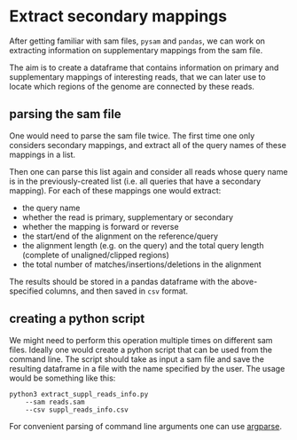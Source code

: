 # Extract secondary mappings

After getting familiar with sam files, `pysam` and `pandas`, we can work on extracting information on supplementary mappings from the sam file.

The aim is to create a dataframe that contains information on primary and supplementary mappings of interesting reads, that we can later use to locate which regions of the genome are connected by these reads.

## parsing the sam file

One would need to parse the sam file twice. The first time one only considers secondary mappings, and extract all of the query names of these mappings in a list.

Then one can parse this list again and consider all reads whose query name is in the previously-created list (i.e. all queries that have a secondary mapping). For each of these mappings one would extract:
- the query name
- whether the read is primary, supplementary or secondary
- whether the mapping is forward or reverse
- the start/end of the alignment on the reference/query
- the alignment length (e.g. on the query) and the total query length (complete of unaligned/clipped regions)
- the total number of matches/insertions/deletions in the alignment

The results should be stored in a pandas dataframe with the above-specified columns, and then saved in `csv` format.

## creating a python script

We might need to perform this operation multiple times on different sam files. Ideally one would create a python script that can be used from the command line. The script should take as input a sam file and save the resulting dataframe in a file with the name specified by the user. The usage would be something like this:
```
python3 extract_suppl_reads_info.py
    --sam reads.sam
    --csv suppl_reads_info.csv
```
For convenient parsing of command line arguments one can use [argparse](https://docs.python.org/3/library/argparse.html).
